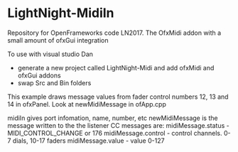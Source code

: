 # LightNight-MidiIn
Repository for OpenFrameworks code LN2017. The OfxMidi addon with a small amount of ofxGui integration

To use with visual studio Dan
- generate a new project called LightNight-Midi and add ofxMidi and ofxGui addons
- swap Src and Bin folders

This example draws message values from fader control numbers 12, 13 and 14 in ofxPanel. Look at newMidiMessage in ofApp.cpp

midiIn gives port infomation, name, number, etc
newMidiMessage is the message written to the the listener
CC messages are:
midiMessage.status - MIDI_CONTROL_CHANGE or 176
midiMessage.control - control channels. 0-7 dials, 10-17 faders
midiMessage.value - value 0-127

